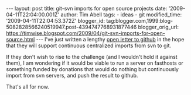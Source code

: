 \--- layout: post title: git-svn imports for open source projects date: '2009-04-11T22:04:00.001Z' author: Tim Abell tags: - ideas - git modified\_time: '2009-04-11T22:04:53.372Z' blogger\_id: tag:blogger.com,1999:blog-5082828566240519947.post-4394747768931877446 blogger\_orig\_url: https://timwise.blogspot.com/2009/04/git-svn-imports-for-open-source.html --- I've just written a lengthy [open letter to github](https://lists.gnucash.org/pipermail/gnucash-devel/2009-April/025196.html) in the hope that they will support continuous centralized imports from svn to git.  
  
If they don't wish to rise to the challenge (and I wouldn't hold it against them), I am wondering if it would be viable to run a server on fasthosts or something funded by donations that would do nothing but continuously import from svn servers, and push the result to github.  
  
That's all for now.